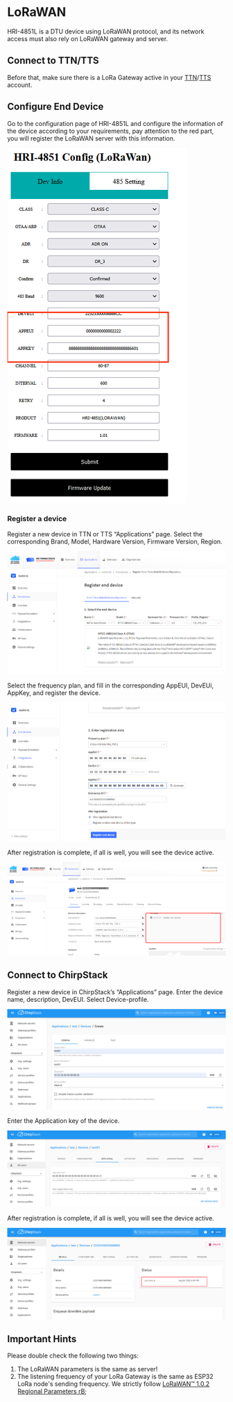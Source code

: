 # LoRaWAN
HRI-4851L is a DTU device using LoRaWAN protocol, and its network access must also rely on LoRaWAN gateway and server.
## Connect to TTN/TTS
Before that, make sure there is a LoRa Gateway active in your [TTN](https://console.thethingsnetwork.org/)/[TTS](https://lora.heltec.org/console) account.

## Configure End Device
Go to the configuration page of HRI-4851L and configure the information of the device according to your requirements, pay attention to the red part, you will register the LoRaWAN server with this information.

![](img/15.png)

### Register a device

Register a new device in TTN or TTS “Applications” page. Select the corresponding Brand, Model, Hardware Version, Firmware Version, Region.

![](img/16.png)

Select the frequency plan, and fill in the corresponding AppEUI, DevEUi, AppKey, and register the device.

![](img/17.png)

After registration is complete, if all is well, you will see the device active.

![](img/18.png)

## Connect to ChirpStack

Register a new device in ChirpStack’s “Applications” page. Enter the device name, description, DevEUI. Select Device-profile.

![](img/20.png)

Enter the Application key of the device.

![](img/21.png)

After registration is complete, if all is well, you will see the device active.

![](img/22.png)

## Important Hints

Please double check the following two things:

1. The LoRaWAN parameters is the same as server!
2. The listening frequency of your LoRa Gateway is the same as ESP32 LoRa node's sending frequency. We strictly follow [LoRaWAN™ 1.0.2 Regional Parameters rB](https://resource.heltec.cn/download/LoRaWANRegionalParametersv1.0.2_final_1944_1.pdf);

